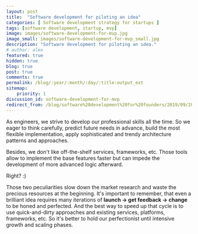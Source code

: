 ```yaml
---
layout: post
title:  "Software development for piloting an idea"
categories: [ Software development strategy for startups ]
tags: [software development, startup, mvp]
image: images/software-development-for-mvp.jpg
image_small: images/software-development-for-mvp_small.jpg
description: "Software development for piloting an idea."
# author: alex
featured: true
hidden: true
blog: true
post: true
comments: true
permalink: /blog/:year/:month/:day/:title:output_ext
sitemap:
    priority: 1
discussion_id: software-development-for-mvp
redirect_from: /blog/software%20development%20for%20founders/2019/09/28/software-development-for-mvp.html
---
```


As engineers, we strive to develop our professional skills all the time. So we eager to think carefully, predict future needs in advance, build the most flexible implementation, apply sophisticated and trendy architecture patterns and approaches.

Besides, we don't like off-the-shelf services, frameworks, etc. Those tools allow to implement the base features faster but can impede the development of more advanced logic afterward.

Right? :)

Those two peculiarities slow down the market research and waste the precious resources at the beginning. It's important to remember, that even a brilliant idea requires many iterations of **launch -> get feedback -> change** to be honed and perfected. And the best way to speed up that cycle is to use quick-and-dirty approaches and existing services, platforms, frameworks, etc. So it's better to hold our perfectionist until intensive growth and scaling phases.